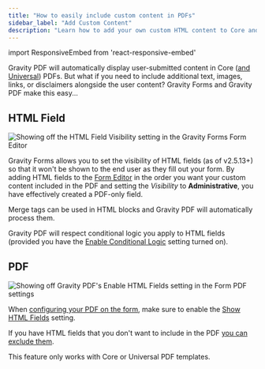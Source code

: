 ```yaml
---
title: "How to easily include custom content in PDFs"
sidebar_label: "Add Custom Content"
description: "Learn how to add your own custom HTML content to Core and Universal PDF documents anywhere in the PDF."
---
```


import ResponsiveEmbed from 'react-responsive-embed'

Gravity PDF will automatically display user-submitted content in Core ([and Universal](https://gravitypdf.com/store/#universal)) PDFs. But what if you need to include additional text, images, links, or disclaimers alongside the user content? Gravity Forms and Gravity PDF make this easy...

<ResponsiveEmbed src="https://player.vimeo.com/video/665437101" allowFullScreen />

## HTML Field

![Showing off the HTML Field Visibility setting in the Gravity Forms Form Editor](https://resources.gravitypdf.com/uploads/2021/10/html-field-visibility-settings-2.png)

Gravity Forms allows you to set the visibility of HTML fields (as of v2.5.13+) so that it won't be shown to the end user as they fill out your form. By adding HTML fields to the [Form Editor](#) in the order you want your custom content included in the PDF and setting the *Visibility* to **Administrative**, you have effectively created a PDF-only field. 

Merge tags can be used in HTML blocks and Gravity PDF will automatically process them. 

Gravity PDF will respect conditional logic you apply to HTML fields (provided you have the [Enable Conditional Logic](setup-pdf.md#enable-conditional-logic) setting turned on).

## PDF 

![Showing off Gravity PDF's Enable HTML Fields setting in the Form PDF settings](https://resources.gravitypdf.com/uploads/2021/10/gravity-pdf-show-html-fields-setting-3-2.png)

When [configuring your PDF on the form](setup-pdf.md), make sure to enable the [Show HTML Fields](setup-pdf.md#show-html-fields) setting.

If you have HTML fields that you don't want to include in the PDF [you can exclude them](hide-form-fields.md). 

This feature only works with Core or Universal PDF templates. 